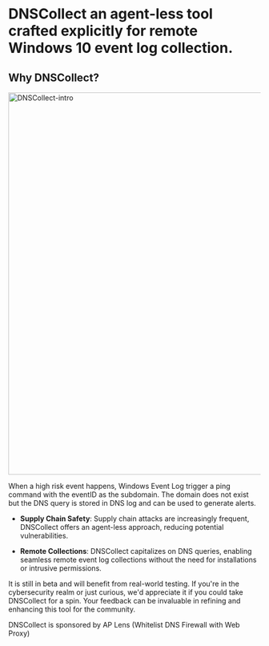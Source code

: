 # DNSCollect an agent-less tool crafted explicitly for remote Windows 10 event log collection.

## Why DNSCollect? 

<img width="763" alt="DNSCollect-intro" src="https://github.com/operation-hp/DNSCollect/assets/51909803/ed3aee93-b65b-43f1-85de-a6ccd33e00b1">

When a high risk event happens, Windows Event Log trigger a ping command with the eventID as the subdomain. The domain does not exist but the DNS query is stored in DNS log and can be used to generate alerts. 

- **Supply Chain Safety**: Supply chain attacks are increasingly frequent, DNSCollect offers an agent-less approach, reducing potential vulnerabilities.

- **Remote Collections**: DNSCollect capitalizes on DNS queries, enabling seamless remote event log collections without the need for installations or intrusive permissions.

It is still in beta and will benefit from real-world testing. If you're in the cybersecurity realm or just curious, we'd appreciate it if you could take DNSCollect for a spin. Your feedback can be invaluable in refining and enhancing this tool for the community.




DNSCollect is sponsored by AP Lens (Whitelist DNS Firewall with Web Proxy)
